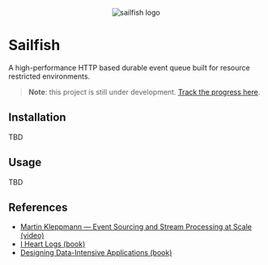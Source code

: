 <p align="center">
  <img alt="sailfish logo" src="https://user-images.githubusercontent.com/15202776/225697528-39256a11-25ca-4eac-b7c0-8f80b001530d.png">
</p>

# Sailfish

A high-performance HTTP based durable event queue built for resource restricted environments.

> **Note**: this project is still under development. [Track the progress here](https://github.com/users/codewithkyle/projects/2/views/1).

## Installation

TBD

## Usage

TBD

## References

-   [Martin Kleppmann — Event Sourcing and Stream Processing at Scale (video)](https://www.youtube.com/watch?v=avi-TZI9t2I)
-   [I Heart Logs (book)](https://www.oreilly.com/library/view/i-heart-logs/9781491909379/)
-   [Designing Data-Intensive Applications (book)](https://www.oreilly.com/library/view/designing-data-intensive-applications/9781491903063/)
